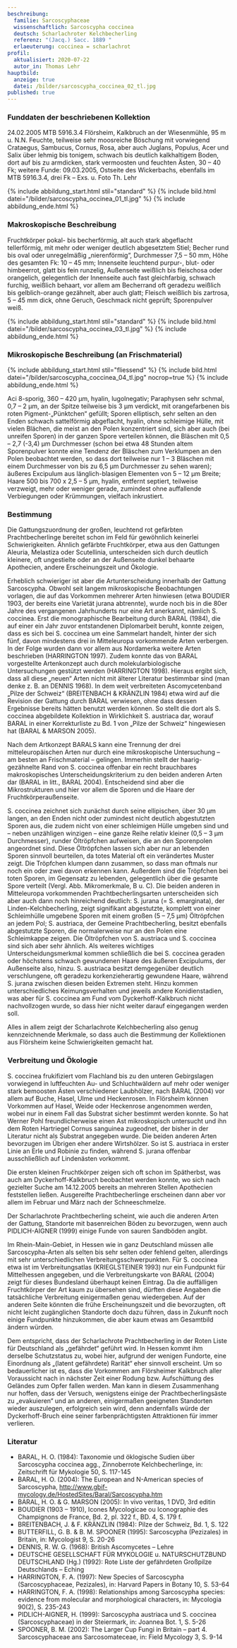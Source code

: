 ```yaml
---
beschreibung:
  familie: Sarcoscyphaceae
  wissenschaftlich: Sarcoscypha coccinea
  deutsch: Scharlachroter Kelchbecherling
  referenz: "(Jacq.) Sacc. 1889 "
  erlaeuterung: coccinea = scharlachrot
profil:
  aktualisiert: 2020-07-22
  autor_in: Thomas Lehr
hauptbild:
  anzeige: true
  datei: /bilder/sarcoscypha_coccinea_02_tl.jpg
published: true
---
```

### Funddaten der beschriebenen Kollektion

24.02.2005 MTB 5916.3.4 Flörsheim, Kalkbruch an der Wiesenmühle, 95 m u. N.N. Feuchte, teilweise sehr moosreiche Böschung mit vorwiegend Crataegus, Sambucus, Cornus, Rosa, aber auch Juglans, Populus, Acer und Salix über lehmig bis tonigem, schwach bis deutlich kalkhaltigem Boden, dort auf bis zu armdicken, stark vermoosten und feuchten Ästen, 30 – 40 Fk; weitere Funde: 09.03.2005, Ostseite des Wickerbachs, ebenfalls im MTB 5916.3.4, drei Fk – Exs. u. Foto Th. Lehr

{% include abbildung_start.html stil="standard" %}
{% include bild.html datei="/bilder/sarcoscypha_occinea_01_tl.jpg" %}
{% include abbildung_ende.html %}

### Makroskopische Beschreibung

Fruchtkörper pokal- bis becherförmig, alt auch stark abgeflacht tellerförmig, mit mehr oder weniger deutlich abgesetztem Stiel; Becher rund bis oval oder unregelmäßig „nierenförmig“, Durchmesser 7,5 – 50 mm, Höhe des gesamten Fk: 10 – 45 mm; Innenseite leuchtend purpur-, blut- oder himbeerrot, glatt bis fein runzelig, Außenseite weißlich bis fleischosa oder orangelich, gelegentlich der Innenseite auch fast gleichfarbig, schwach furchig, weißlich behaart, vor allem am Becherrand oft geradezu weißlich bis gelblich-orange gezähnelt, aber auch glatt; Fleisch weißlich bis zartrosa, 5 – 45 mm dick, ohne Geruch, Geschmack nicht geprüft; Sporenpulver weiß.

{% include abbildung_start.html stil="standard" %}
{% include bild.html datei="/bilder/sarcoscypha_occinea_03_tl.jpg" %}
{% include abbildung_ende.html %}

### Mikroskopische Beschreibung (an Frischmaterial)

{% include abbildung_start.html stil="fliessend" %}
{% include bild.html datei="/bilder/sarcoscypha_coccinea_04_tl.jpg" nocrop=true %}
{% include abbildung_ende.html %}

Aci 8-sporig, 360 – 420 µm, hyalin, lugolnegativ; Paraphysen sehr schmal, 0,7 – 2 µm, an der Spitze teilweise bis 3 µm verdickt, mit orangefarbenen bis roten Pigment-„Pünktchen“ gefüllt; Sporen elliptisch, sehr selten an den Enden schwach sattelförmig abgeflacht, hyalin, ohne schleimige Hülle, mit vielen Blächen, die meist an den Polen konzentriert sind, sich aber auch (bei unreifen Sporen) in der ganzen Spore verteilen können, die Bläschen mit 0,5 – 2,7 (-3,4) µm Durchmesser (schon bei etwa 48 Stunden altem Sporenpulver konnte eine Tendenz der Bläschen zum Verklumpen an den Polen beobachtet werden, so dass dort teilweise nur 1 – 3 Bläschen mit einem Durchmesser von bis zu 6,5 µm Durchmesser zu sehen waren); äußeres Excipulum aus länglich-blasigen Elementen von 5 – 12 µm Breite; Haare 500 bis 700 x 2,5 – 5 µm, hyalin, entfernt septiert, teilweise verzweigt, mehr oder weniger gerade, zumindest ohne auffallende Verbiegungen oder Krümmungen, vielfach inkrustiert.

### Bestimmung

Die Gattungszuordnung der großen, leuchtend rot gefärbten Prachtbecherlinge bereitet schon im Feld für gewöhnlich keinerlei Schwierigkeiten. Ähnlich gefärbte Fruchtkörper, etwa aus den Gattungen Aleuria, Melastiza oder Scutellinia, unterscheiden sich durch deutlich kleinere, oft ungestielte oder an der Außenseite dunkel behaarte Apothecien, andere Erscheinungszeit und Ökologie.

Erheblich schwieriger ist aber die Artunterscheidung innerhalb der Gattung Sarcoscypha. Obwohl seit langem mikroskopische Beobachtungen vorlagen, die auf das Vorkommen mehrerer Arten hinwiesen (etwa BOUDIER 1903, der bereits eine Varietät jurana abtrennte), wurde noch bis in die 80er Jahre des vergangenen Jahrhunderts nur eine Art anerkannt, nämlich S. coccinea. Erst die monographische Bearbeitung durch BARAL (1984), die auf einer ein Jahr zuvor entstandenen Diplomarbeit beruht, konnte zeigen, dass es sich bei S. coccinea um eine Sammelart handelt, hinter der sich fünf, davon mindestens drei in Mitteleuropa vorkommende Arten verbergen. In der Folge wurden dann vor allem aus Nordamerka weitere Arten beschrieben (HARRINGTON 1997). Zudem konnte das von BARAL vorgestellte Artenkonzept auch durch molekularbiologische Untersuchungen gestützt werden (HARRINGTON 1998). Hieraus ergibt sich, dass all diese „neuen“ Arten nicht mit älterer Literatur bestimmbar sind (man denke z. B. an DENNIS 1968). In dem weit verbreiteten Ascomycetenband „Pilze der Schweiz“ (BREITENBACH & KRÄNZLIN 1984) etwa wird auf die Revision der Gattung durch BARAL verwiesen, ohne dass dessen Ergebnisse bereits hätten benutzt werden können. So stellt die dort als S. coccinea abgebildete Kollektion in Wirklichkeit S. austriaca dar, worauf BARAL in einer Korrekturliste zu Bd. 1 von „Pilze der Schweiz“ hingewiesen hat (BARAL & MARSON 2005).

Nach dem Artkonzept BARALS kann eine Trennung der drei mitteleuropäischen Arten nur durch eine mikroskopische Untersuchung – am besten an Frischmaterial – gelingen. Immerhin stellt der haarig-gezähnelte Rand von S. coccinea offenbar ein recht brauchbares makroskopisches Unterscheidungskriterium zu den beiden anderen Arten dar (BARAL in litt., BARAL 2004). Entscheidend sind aber die Mikrostrukturen und hier vor allem die Sporen und die Haare der Fruchtkörperaußenseite.

S. coccinea zeichnet sich zunächst durch seine ellipischen, über 30 µm langen, an den Enden nicht oder zumindest nicht deutlich abgestutzten Sporen aus, die zudem nicht von einer schleimigen Hülle umgeben sind und – neben unzähligen winzigen – eine ganze Reihe relativ kleiner (0,5 – 3 µm Durchmesser), runder Öltröpfchen aufweisen, die an den Sporenpolen angeordnet sind. Diese Öltröpfchen lassen sich aber nur an lebenden Sporen sinnvoll beurteilen, da totes Material oft ein verändertes Muster zeigt. Die Tröpfchen klumpen dann zusammen, so dass man oftmals nur noch ein oder zwei davon erkennen kann. Außerdem sind die Tröpfchen bei toten Sporen, im Gegensatz zu lebenden, gelegentlich über die gesamte Spore verteilt (Vergl. Abb. Mikromerkmale, B u. C). Die beiden anderen in Mitteleuropa vorkommenden Prachtbecherlingsarten unterscheiden sich aber auch dann noch hinreichend deutlich: S. jurana (= S. emarginata), der Linden-Kelchbecherling, zeigt signifikant abgestutzte, komplett von einer Schleimhülle umgebene Sporen mit einem großen (5 – 7,5 µm) Öltröpfchen an jedem Pol; S. austriaca, der Gemeine Prachtbecherling, besitzt ebenfalls abgestutzte Sporen, die normalerweise nur an den Polen eine Schleimkappe zeigen. Die Öltröpfchen von S. austriaca und S. coccinea sind sich aber sehr ähnlich. Als weiteres wichtiges Unterscheidungsmerkmal kommen schließlich die bei S. coccinea geraden oder höchstens schwach gewundenen Haare des äußeren Excipulums, der Außenseite also, hinzu. S. austriaca besitzt demgegenüber deutlich verschlungene, oft geradezu korkenzieherartig gewundene Haare, während S. jurana zwischen diesen beiden Extremen steht. Hinzu kommen unterschiedliches Keimungsverhalten und jeweils andere Konidienstadien, was aber für S. coccinea am Fund vom Dyckerhoff-Kalkbruch nicht nachvollzogen wurde, so dass hier nicht weiter darauf eingegangen werden soll.

Alles in allem zeigt der Scharlachrote Kelchbecherling also genug kennzeichnende Merkmale, so dass auch die Bestimmung der Kollektionen aus Flörsheim keine Schwierigkeiten gemacht hat.

### Verbreitung und Ökologie

S. coccinea frukifiziert vom Flachland bis zu den unteren Gebirgslagen vorwiegend in luftfeuchten Au- und Schluchtwäldern auf mehr oder weniger stark bemoosten Ästen verschiedener Laubhölzer, nach BARAL (2004) vor allem auf Buche, Hasel, Ulme und Heckenrosen. In Flörsheim können Vorkommen auf Hasel, Weide oder Heckenrose angenommen werden, wobei nur in einem Fall das Substrat sicher bestimmt werden konnte. So hat Werner Pohl freundlicherweise einen Ast mikroskopisch untersucht und ihn dem Roten Hartriegel Cornus sanguinea zugeodnet, der bisher in der Literatur nicht als Substrat angegeben wurde. Die beiden anderen Arten bevorzugen im Übrigen eher andere Wirtshölzer. So ist S. austriaca in erster Linie an Erle und Robinie zu finden, während S. jurana offenbar ausschließlich auf Lindenästen vorkommt.

Die ersten kleinen Fruchtkörper zeigen sich oft schon im Spätherbst, was auch am Dyckerhoff-Kalkbruch beobachtet werden konnte, wo sich nach gezielter Suche am 14.12.2005 bereits an mehreren Stellen Apothecien feststellen ließen. Ausgereifte Prachtbecherlinge erscheinen dann aber vor allem im Februar und März nach der Schneeschmelze.

Der Scharlachrote Prachtbecherling scheint, wie auch die anderen Arten der Gattung, Standorte mit basenreichen Böden zu bevorzugen, wenn auch PIDLICH-AIGNER (1999) einige Funde von sauren Sandböden angibt.

Im Rhein-Main-Gebiet, in Hessen wie in ganz Deutschland müssen alle Sarcoscypha-Arten als selten bis sehr selten oder fehlend gelten, allerdings mit sehr unterschiedlichen Verbreitungsschwerpunkten. Für S. coccinea etwa ist im Verbreitungsatlas (KRIEGLSTEINER 1993) nur ein Fundpunkt für Mittelhessen angegeben, und die Verbreitungskarte von BARAL (2004) zeigt für dieses Bundesland überhaupt keinen Eintrag. Da die auffälligen Fruchtkörper der Art kaum zu übersehen sind, dürften diese Angaben die tatsächliche Verbreitung einigermaßen genau wiedergeben. Auf der anderen Seite könnten die frühe Erscheinungszeit und die bevorzugten, oft nicht leicht zugänglichen Standorte doch dazu führen, dass in Zukunft noch einige Fundpunkte hinzukommen, die aber kaum etwas am Gesamtbild ändern würden.

Dem entspricht, dass der Scharlachrote Prachtbecherling in der Roten Liste für Deutschland als „gefährdet“ geführt wird. In Hessen kommt ihm derselbe Schutzstatus zu, wobei hier, aufgrund der wenigen Fundorte, eine Einordnung als „(latent gefährdete) Rarität“ eher sinnvoll erscheint. Um so bedauerlicher ist es, dass die Vorkommen am Flörsheimer Kalkbruch aller Voraussicht nach in nächster Zeit einer Rodung bzw. Aufschüttung des Geländes zum Opfer fallen werden. Man kann in diesem Zusammenhang nur hoffen, dass der Versuch, wenigstens einige der Prachtbecherlingsäste zu „evakuieren“ und an anderen, einigermaßen geeigneten Standorten wieder auszulegen, erfolgreich sein wird, denn andernfalls würde der Dyckerhoff-Bruch eine seiner farbenprächtigsten Attraktionen für immer verlieren.

### Literatur

* BARAL, H. O. (1984): Taxonomie und öklogische Sudien über Sarcoscypha coccinea agg., Zinnoberrote Kelchbecherlinge, in: Zeitschrift für Mykologie 50, S. 117-145
* BARAL, H. O. (2004): The European and N-American species of Sarcoscypha, http://www.gbif-mycology.de/HostedSites/Baral/Sarcoscypha.htm
* BARAL, H. O. & G. MARSON (2005): In vivo veritas, 1 DVD, 3rd editin
* BOUDIER (1903 – 1910), Icones Mycologicae ou Iconographie des Champignons de France, Bd. 2, pl. 322 f., BD. 4, S. 179 f.
* BREITENBACH, J. & F. KRÄNZLIN (1984): Pilze der Schweiz, Bd. 1, S. 122
* BUTTERFILL, G. B. & B. M. SPOONER (1995): Sarcoscypha (Pezizales) in Britain, in: Mycologist 9, S. 20-26
* DENNIS, R. W. G. (1968): British Ascomycetes – Lehre
* DEUTSCHE GESELLSCHAFT FÜR MYKOLOGIE u. NATURSCHUTZBUND DEUTSCHLAND (Hg.) (1992): Rote Liste der gefährdeten Großpilze Deutschlands – Eching
* HARRINGTON, F. A. (1997): New Species of Sarcoscypha (Sarcoscyphaceae, Pezizales), in: Harvard Papers in Botany 10, S. 53-64
* HARRINGTON, F. A. (1998): Relationships among Sarcoscypha species: evidence from molecular and morphological characters, in: Mycologia 90(2), S. 235-243
* PIDLICH-AIGNER, H. (1999): Sarcoscypha austriaca und S. coccinea (Sarcoscyphaceae) in der Steiermark, in: Joannea Bot. 1, S. 5-26
* SPOONER, B. M. (2002): The Larger Cup Fungi in Britain – part 4. Sarcoscyphaceae ans Sarcosomateceae, in: Field Mycology 3, S. 9-14
